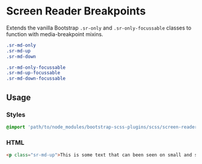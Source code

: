 # Screen Reader Breakpoints

Extends the vanilla Bootstrap `.sr-only` and `.sr-only-focussable` classes to function with media-breakpoint mixins.

```scss
.sr-md-only
.sr-md-up
.sr-md-down

.sr-md-only-focussable
.sr-md-up-focussable
.sr-md-down-focussable
```

## Usage

### Styles

```scss
@import 'path/to/node_modules/bootstrap-scss-plugins/scss/screen-reader-breakpoints';
```

### HTML

```html
<p class="sr-md-up">This is some text that can been seen on small and smaller screens.</p>
```
